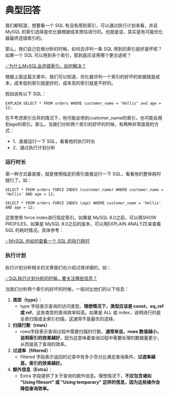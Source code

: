 # 典型回答
我们都知道，想要看一个 SQL 有没有用到索引，可以通过执行计划来看，并且 MySQL 的索引选择是优化器根据成本预估进行的。也就是说，其实是有可能优化器最终选错索引的。



那么，我们自己在做分析的时候，如何去评判一条 SQL 用到的索引是好是坏呢？如果一个 SQL 可以用到多个索引，那到底应该用哪个更合适呢？



[✅为什么MySQL会选错索引，如何解决？](https://www.yuque.com/hollis666/qyhor6/ghy5i20ie717exee)



根据上面这篇文章中，我们可以知道，优化器评判一个索引的好坏的依据就是成本，成本低的索引就是好的，成本高的索引就是不好的。



假如说有以下 SQL：



```plain
EXPLAIN SELECT * FROM orders WHERE customer_name = "Hollis" and age = 12;
```



在不考虑索引合并的情况下，他可能会用到customer_name的索引，也可能会用到age的索引。那么，当我们分析两个索引的好坏的时候，有两种非常直观的方式：



+ 1、直接运行一下 SQL，看看他的执行时长
+ 2、通过执行计划分析



### 运行时长


第一种方式最直接，就是使用指定的索引直接运行一下 SQL，看看他的整体耗时就行了。如：  


```plain
SELECT * FROM orders FORCE INDEX (customer_name) WHERE customer_name = 'Hollis' AND age = 12;
```



```plain
SELECT * FROM orders FORCE INDEX (age) WHERE customer_name = 'Hollis' AND age = 12;
```



这里使用 force index进行指定索引。如果是 MySQL 8.0之前，可以用SHOW PROFILES、如果是 MySQL 8.0之后的版本，可以用EXPLAIN ANALYZE来查看 SQL 的耗时情况。具体参考：



[✅MySQL 中如何查看一个 SQL 的执行耗时](https://www.yuque.com/hollis666/qyhor6/aut470ml0sk31b4d)



### 执行计划


执行计划分析相关的文章我们也介绍过很详细的，如：



[✅SQL执行计划分析的时候，要关注哪些信息？](https://www.yuque.com/hollis666/qyhor6/fho0bamf4qpcril5)



当我们分析两个索引的好坏的时候，一般对比他们的以下信息：



1. **类型（type）**：
    - type 字段表示查询的访问类型。**理想情况下，类型应该是 const、eq_ref 或 ref**，这些类型的查询效率较高。如果是 ALL 或 index，说明进行的是全表扫描或全索引扫描，这通常不是最优的选择。
2. **扫描行数（rows）**
    - rows字段表示查询过程中需要扫描的行数。**通常来说，rows 数值越小，说明索引的效果越好**，因为这意味着查询过程中需要处理的数据量更少，从而提高了查询的效率。
3. **过滤率（filtered）**：
    - filtered 字段表示返回的记录中有多少百分比满足查询条件。**过滤率越高，索引的效果越好。**
4. **额外信息（Extra）**：
    - Extra 字段提供了关于查询的额外信息。理想情况下，**不应包含诸如 "Using filesort" 或 "Using temporary" 这样的信息，因为这些操作会降低查询效率。**

